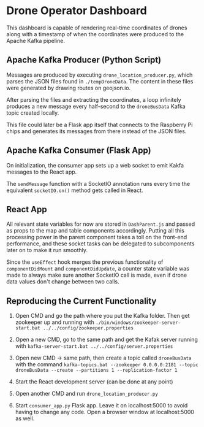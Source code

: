 # Drone Operator Dashboard
This dashboard is capable of rendering real-time coordinates of drones along with a timestamp of when the coordinates were produced to the Apache Kafka pipeline.

## Apache Kafka Producer (Python Script)
Messages are produced by executing `drone_location_producer.py`, which parses the JSON files found in `./tempDroneData`. The content in these files were generated by drawing routes on geojson.io.

After parsing the files and extracting the coordinates, a loop infinitely produces a new message every half-second to the `droneBusData` Kafka topic created locally.

This file could later be a Flask app itself that connects to the Raspberry Pi chips and generates its messages from there instead of the JSON files.

## Apache Kafka Consumer (Flask App)
On initialization, the consumer app sets up a web socket to emit Kakfa messages to the React app.

The `sendMessage` function with a SocketIO annotation runs every time the equivalent `socketIO.on()` method gets called in React.

## React App
All relevant state variables for now are stored in `DashParent.js` and passed as props to the map and table components accordingly. Putting all this processing power in the parent component takes a toll on the front-end performance, and these socket tasks can be delegated to subcomponents later on to make it run smoothly. 

Since the `useEffect` hook merges the previous functionality of `componentDidMount` and `componentDidUpdate`, a counter state variable was made to always make sure another SocketIO call is made, even if drone data values don't change between two calls.

## Reproducing the Current Functionality
1. Open CMD and go the path where you put the Kafka folder. Then get zookeeper up and running with `./bin/windows/zookeeper-server-start.bat ../../config/zookeeper.properties`

2. Open a new CMD, go to the same path and get the Kafak server running with `kafka-server-start.bat ../../config/server.properties`

3. Open new CMD -> same path, then create a topic called `droneBusData` with the command `kafka-topics.bat --zookeeper 0.0.0.0:2181 --topic droneBusData --create --partitions 1 --replication-factor 1`

4. Start the React development server (can be done at any point)

5. Open another CMD and run `drone_location_producer.py`

6. Start `consumer_app.py` Flask app. Leave it on localhost:5000 to avoid having to change any code. Open a browser window at localhost:5000 as well.
